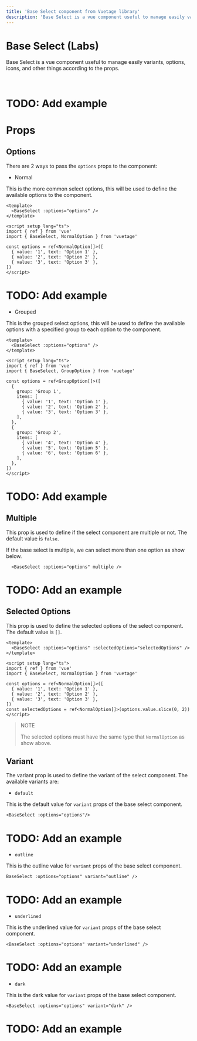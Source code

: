 ```yaml
---
title: 'Base Select component from Vuetage library'
description: 'Base Select is a vue component useful to manage easily variants, options, icons, and other things according to the props.'
---
```


# Base Select (Labs)

Base Select is a vue component useful to manage easily variants, options, icons, and other things according to the props.

<br>

# TODO: Add example

# Props

## Options

There are 2 ways to pass the `options` props to the component:

- Normal

This is the more common select options, this will be used to define the available options to the component.

```vue
<template>
  <BaseSelect :options="options" />
</template>

<script setup lang="ts">
import { ref } from 'vue'
import { BaseSelect, NormalOption } from 'vuetage'

const options = ref<NormalOption[]>([
  { value: '1', text: 'Option 1' },
  { value: '2', text: 'Option 2' },
  { value: '3', text: 'Option 3' },
])
</script>
```

# TODO: Add example

- Grouped

This is the grouped select options, this will be used to define the available options with a specified group to each option to the component.

```vue
<template>
  <BaseSelect :options="options" />
</template>

<script setup lang="ts">
import { ref } from 'vue'
import { BaseSelect, GroupOption } from 'vuetage'

const options = ref<GroupOption[]>([
  {
    group: 'Group 1',
    items: [
      { value: '1', text: 'Option 1' },
      { value: '2', text: 'Option 2' },
      { value: '3', text: 'Option 3' },
    ],
  },
  {
    group: 'Group 2',
    items: [
      { value: '4', text: 'Option 4' },
      { value: '5', text: 'Option 5' },
      { value: '6', text: 'Option 6' },
    ],
  },
])
</script>
```

# TODO: Add example

## Multiple

This prop is used to define if the select component are multiple or not. The default value is `false`.

If the base select is multiple, we can select more than one option as show below.

```vue
  <BaseSelect :options="options" multiple />
```

# TODO: Add an example

## Selected Options

This prop is used to define the selected options of the select component. The default value is `[]`.

```vue
<template>
  <BaseSelect :options="options" :selectedOptions="selectedOptions" />
</template>

<script setup lang="ts">
import { ref } from 'vue'
import { BaseSelect, NormalOption } from 'vuetage'

const options = ref<NormalOption[]>([
  { value: '1', text: 'Option 1' },
  { value: '2', text: 'Option 2' },
  { value: '3', text: 'Option 3' },
])
const selectedOptions = ref<NormalOption[]>(options.value.slice(0, 2))
</script>
```

> NOTE
>
> The selected options must have the same type that `NormalOption` as show above.

## Variant

The variant prop is used to define the variant of the select component. The available variants are:

- `default`

This is the default value for `variant` props of the base select component.

```vue
<BaseSelect :options="options"/> 
```

# TODO: Add an example

- `outline`

This is the outline value for `variant` props of the base select component.

```vue
BaseSelect :options="options" variant="outline" />
```

# TODO: Add an example

- `underlined`

This is the underlined value for `variant` props of the base select component.

```vue
<BaseSelect :options="options" variant="underlined" />
```

# TODO: Add an example

- `dark`

This is the dark value for `variant` props of the base select component.

```vue
<BaseSelect :options="options" variant="dark" />
```

# TODO: Add an example

